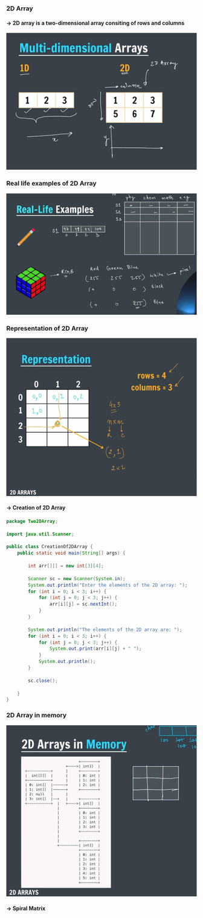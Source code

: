 ### 2D Array

#### -> 2D array is a two-dimensional array consiting of rows and columns

![2D Array](image1.png)

### Real life examples of 2D Array

![Real life example](image.png)

### Representation of 2D Array

![Representation](image2.png)

#### -> Creation of 2D Array

```java
package Two2DArray;

import java.util.Scanner;

public class CreationOf2DArray {
    public static void main(String[] args) {

        int arr[][] = new int[3][4];

        Scanner sc = new Scanner(System.in);
        System.out.println("Enter the elements of the 2D array: ");
        for (int i = 0; i < 3; i++) {
            for (int j = 0; j < 3; j++) {
                arr[i][j] = sc.nextInt();
            }
        }

        System.out.println("The elements of the 2D array are: ");
        for (int i = 0; i < 3; i++) {
            for (int j = 0; j < 3; j++) {
                System.out.print(arr[i][j] + " ");
            }
            System.out.println();
        }

        sc.close();

    }
}
```

### 2D Array in memory

![Array in memory](image3.png)

#### -> Spiral Matrix

